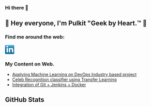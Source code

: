  ### Hi there 👋


## 👋 Hey everyone, I'm Pulkit "Geek by Heart.™ 👋



### Find me around the web:

<p align="left">
<!-- <a href="http://twitter.com/MishManners" target="blank"><img align="center" src="https://github.com/mishmanners/MishManners/blob/master/socials/twitter%20(2).png" title = "Twitter" alt="" height="30" /></a> -->
<a href="https://in.linkedin.com/in/pulkit-verma-261852198" target="blank"><img align="center" src="https://github.com/Pulkit-debug/Pulkit-debug/blob/master/socials/transparent-Linkedin-logo-icon.png" alt="" height="30" /></a>
<a href="https://github.com/Pulkit-debug/Pulkit-debug/tree/main/socials/instagram.png" target="blank"><img align="center" src="" alt="" height="30" /></a>


### My Content on Web.
- [Applying Machine Learning on DevOps Industry based project](https://www.linkedin.com/pulse/applying-machine-learning-devops-real-industry-based-project-verma?trk=public_profile_article_view)
- [Celeb Recognition classifier using Transfer Learning](https://www.linkedin.com/pulse/using-mobilenet-make-celeb-recognition-classifier-transfer-verma?trk=public_profile_article_view)
- [Integration of Git + Jenkins + Docker](https://www.linkedin.com/pulse/git-github-jenkins-docker-pulkit-verma?trk=public_profile_article_view)

          

## GitHub Stats
 
